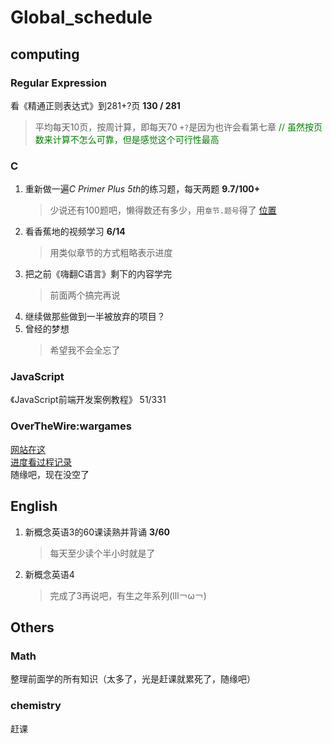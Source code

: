 # Global_schedule

## computing

### Regular Expression

看《精通正则表达式》到281+?页
**130 / 281**
> 平均每天10页，按周计算，即每天70
>`+?`是因为也许会看第七章
> <span style="color:green">// 虽然按页数来计算不怎么可靠，但是感觉这个可行性最高</span>

### C

1. 重新做一遍*C Primer Plus 5th*的练习题，每天两题
    **9.7/100+**
    > 少说还有100题吧，懒得数还有多少，用`章节.题号`得了
    > [位置](https://github.com/Soul-Charge/C_Primer_Plus_5_Programming_exercises)
2. 看香蕉地的视频学习
    **6/14**
    > 用类似章节的方式粗略表示进度
3. 把之前《嗨翻C语言》剩下的内容学完
    > 前面两个搞完再说
4. 继续做那些做到一半被放弃的项目？
5. 曾经的梦想
    > 希望我不会全忘了

### JavaScript

《JavaScript前端开发案例教程》 
51/331

### OverTheWire:wargames

[网站在这](https://overthewire.org/wargames/)  
[进度看过程记录](../../Security/OverTheWire_Wargames/Bandit.md)  
随缘吧，现在没空了

## English

1. 新概念英语3的60课读熟并背诵
    **3/60**
    > 每天至少读个半小时就是了
2. 新概念英语4
    > 完成了3再说吧，有生之年系列(lll￢ω￢)

## Others

### Math

整理前面学的所有知识（太多了，光是赶课就累死了，随缘吧）

### chemistry

赶课
